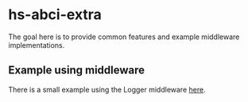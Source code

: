# hs-abci-extra

The goal here is to provide common features and example middleware implementations.

## Example using middleware

There is a small example using the Logger middleware [here](https://github.com/f-o-a-m/kepler/tree/master/hs-abci-docs/simple-storage).
